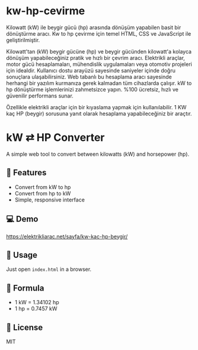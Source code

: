 # kw-hp-cevirme
Kilowatt (kW) ile beygir gücü (hp) arasında dönüşüm yapabilen basit bir dönüştürme aracı. Kw to hp çevirme için temel HTML, CSS ve JavaScript ile geliştirilmiştir.

Kilowatt'tan (kW) beygir gücüne (hp) ve beygir gücünden kilowatt'a kolayca dönüşüm yapabileceğiniz pratik ve hızlı bir çevrim aracı. Elektrikli araçlar, motor gücü hesaplamaları, mühendislik uygulamaları veya otomotiv projeleri için idealdir. Kullanıcı dostu arayüzü sayesinde saniyeler içinde doğru sonuçlara ulaşabilirsiniz. Web tabanlı bu hesaplama aracı sayesinde herhangi bir yazılım kurmanıza gerek kalmadan tüm cihazlarda çalışır. kW to hp dönüştürme işlemlerinizi zahmetsizce yapın. %100 ücretsiz, hızlı ve güvenilir performans sunar. 

Özellikle elektrikli araçlar için bir kıyaslama yapmak için kullanılabilir. 1 KW kaç HP (beygir) sorusuna yanıt olarak hesaplama yapabileceğiniz bir araçtır.

# kW ⇄ HP Converter

A simple web tool to convert between kilowatts (kW) and horsepower (hp).

## 🔧 Features
- Convert from kW to hp
- Convert from hp to kW
- Simple, responsive interface

## 💻 Demo

https://elektrikliarac.net/sayfa/kw-kac-hp-beygir/

## 🚀 Usage
Just open `index.html` in a browser.

## 🧮 Formula
- 1 kW = 1.34102 hp
- 1 hp = 0.7457 kW

## 🪪 License
MIT
